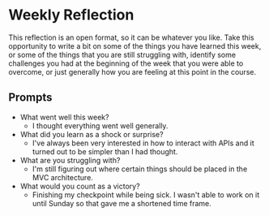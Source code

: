 # Weekly Reflection

This reflection is an open format, so it can be whatever you like. Take this opportunity to write a bit on some of the things you have learned this week, or some of the things that you are still struggling with, identify some challenges you had at the beginning of the week that you were able to overcome, or just generally how you are feeling at this point in the course.

## Prompts

- What went well this week?
  - I thought everything went well generally.
- What did you learn as a shock or surprise?
  - I've always been very interested in how to interact with APIs and it turned out to be simpler than I had thought.
- What are you struggling with?
  - I'm still figuring out where certain things should be placed in the MVC architecture.
- What would you count as a victory?
  - Finishing my checkpoint while being sick. I wasn't able to work on it until Sunday so that gave me a shortened time frame.
